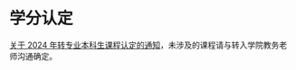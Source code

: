 # 学分认定

[关于 2024 年转专业本科生课程认定的通知](https://jwc.seu.edu.cn/2024/0819/c21678a499951/page.htm)，未涉及的课程请与转入学院教务老师沟通确定。
